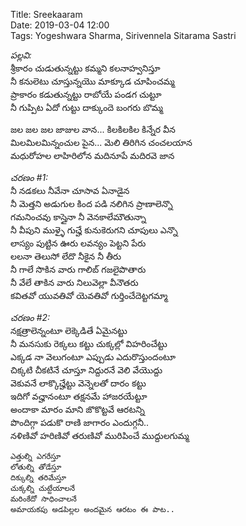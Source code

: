 Title: Sreekaaram   
Date: 2019-03-04 12:00   
Tags: Yogeshwara Sharma, Sirivennela Sitarama Sastri  

<!-- [TOC] -->

_పల్లవి:_    
శ్రీకారం చుడుతున్నట్టు కమ్మని కలనాహ్వనిస్తూ  
నీ కనులెటు చూస్తున్నయొ మాక్కూడ చూపించమ్మ  
ప్రాకారం కడుతున్నట్టు రాబోయే పండగ చుట్టూ  
నీ గుప్పిట ఏదో గుట్టు దాక్కుందె బంగరు బొమ్మ  

జల జల జల జాజుల వాన... కిలకిలకిల కిన్నేర వీన  
మిలమిలమిన్నంచుల పైన... మెలి తిరిగిన చంచలయాన  
మధురోహల లాహిరిలోన మదినూపే మదిరవె జాన  

_చరణం #1:_   
నీ నడకలు నీవేనా చూసావ ఏనాడైన  
నీ మెత్తని అడుగుల కింద పడి నలిగిన ప్రాణాలెన్నొ  
గమనించవు కాస్తైనా నీ వెనకాలేమౌతున్నా  
నీ వీపుని ముళ్ళై గుచ్హే కునుకెరుగని చూపులు ఎన్నొ  
లాస్యం పుట్టిన ఊరు లవన్యం పెట్టని పేరు  
లలనా తెలుసో లేదొ నీకైన నీ తీరు  
నీ గాలే సొకిన వారు గాలిబ్ గజలైపొతారు  
నీ వేలే తాకిన వారు నిలువెల్లా వీనౌతరు  
కవితవో యువతివో యెవతివో గుర్తించేదెట్టగమ్మా  

_చరణం #2:_     
నక్షత్రాలెన్నంటూ లెక్కెడితే ఏమైనట్టు  
నీ మనసుకు రెక్కలు కట్టు చుక్కల్లో విహరించేట్టు  
ఎక్కడ నా వెలుగంటూ ఎప్పుడు ఎదురొస్తుందంటూ  
చిక్కటి చీకటినే చూస్తూ నిద్దురనే వెలి వేయొద్దు  
వెకువనే లాక్కొచ్హేట్టు వెన్నెలతో దారం కట్టు  
ఇదిగో వచ్హానంటూ తక్షనమే హాజరయేట్టూ  
అందాకా మారం మాని జొకొట్టవే ఆరటన్ని  
పొందిగ్గా పడుకొ రాణి జాగారం ఎందుగ్గనీ..  
నళిణివో హరిణివో తరుణివో మురిపించే ముద్దులగుమ్మ  


    ఎత్తుల్ని ఎగరేస్తూ 
    లోతుల్ని తోడేస్తూ  
    దిక్కుల్ని తరిమేస్తూ  
    చుక్కల్ని చుట్టేయాలనే   
    మరింకేదో సాధించాలనే   
    అమాయకపు అడపిల్లల అందమైన ఆరటం ఈ పాట.. 
